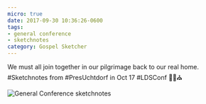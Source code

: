 ```yaml
---
micro: true
date: 2017-09-30 10:36:26-0600
tags:
- general conference
- sketchnotes
category: Gospel Sketcher
---
```


We must all join together in our pilgrimage back to our real home. #Sketchnotes from #PresUchtdorf in Oct 17 #LDSConf ✍🏼⛪️

<img src="https://gospelsketcher.org/uploads/2018/838a42f21f.jpg" alt="General Conference sketchnotes" />
